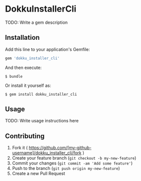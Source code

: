 # DokkuInstallerCli

TODO: Write a gem description

## Installation

Add this line to your application's Gemfile:

```ruby
gem 'dokku_installer_cli'
```

And then execute:

    $ bundle

Or install it yourself as:

    $ gem install dokku_installer_cli

## Usage

TODO: Write usage instructions here

## Contributing

1. Fork it ( https://github.com/[my-github-username]/dokku_installer_cli/fork )
2. Create your feature branch (`git checkout -b my-new-feature`)
3. Commit your changes (`git commit -am 'Add some feature'`)
4. Push to the branch (`git push origin my-new-feature`)
5. Create a new Pull Request
